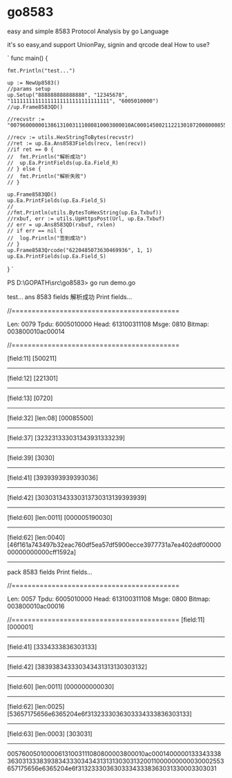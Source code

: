 # go8583
easy and simple 8583 Protocol Analysis by go Language

it's so easy,and support UnionPay, signin and qrcode deal
How to use?

`
func main() {

	fmt.Println("test...")

	up := NewUp8583()
	//params setup
	up.Setup("888888888888888", "12345678", "11111111111111111111111111111111", "6005010000")
	//up.Frame8583QD()

	//recvstr := "007960000001386131003111080810003800010AC0001450021122130107200800085500323231333031343931333239303039393939393930363030313433303137303131393939390011000005190030004046F161A743497B32EAC760DF5EA57DF5900ECCE3977731A7EA402DDF0000000000000000CFF1592A"

	//recv := utils.HexStringToBytes(recvstr)
	//ret := up.Ea.Ans8583Fields(recv, len(recv))
	//if ret == 0 {
	// 	fmt.Println("解析成功")
	// 	up.Ea.PrintFields(up.Ea.Field_R)
	// } else {
	// 	fmt.Println("解析失败")
	// }

	up.Frame8583QD()
	up.Ea.PrintFields(up.Ea.Field_S)
	//
	//fmt.Println(utils.BytesToHexString(up.Ea.Txbuf))
	//rxbuf, err := utils.UpHttpsPost(Url, up.Ea.Txbuf)
	// err = up.Ans8583QD(rxbuf, rxlen)
	// if err == nil {
	// 	log.Println("签到成功")
	// }
	up.Frame8583Qrcode("6220485073630469936", 1, 1)
	up.Ea.PrintFields(up.Ea.Field_S)

}
`


PS D:\GOPATH\src\go8583> go run demo.go

test...
ans 8583 fields
解析成功
Print fields...

//==========================================

Len:    0079
Tpdu:   6005010000
Head:   613100311108
Msge:   0810
Bitmap: 003800010ac00014

//==========================================

[field:11] [500211]

------------------------------
[field:12] [221301]

------------------------------
[field:13] [0720]

------------------------------
[field:32] [len:08] [00085500]

------------------------------
[field:37] [323231333031343931333239]

------------------------------
[field:39] [3030]

------------------------------
[field:41] [3939393939393036]

------------------------------
[field:42] [303031343330313730313139393939]

------------------------------
[field:60] [len:0011] [000005190030]

------------------------------
[field:62] [len:0040] [46f161a743497b32eac760df5ea57df5900ecce3977731a7ea402ddf0000000000000000cff1592a]

------------------------------
pack 8583 fields
Print fields...


//==========================================

Len:    0057
Tpdu:   6005010000
Head:   613100311108
Msge:   0800
Bitmap: 003800010ac00016

//==========================================
[field:11] [000001]

------------------------------
[field:41] [3334333836303133]

------------------------------
[field:42] [383938343330343431313130303132]

------------------------------
[field:60] [len:0011] [000000000030]

------------------------------
[field:62] [len:0025] [53657175656e6365204e6f3132333036303334333836303133]

------------------------------
[field:63] [len:0003] [303031]

------------------------------
005760050100006131003111080800003800010ac0001400000133343338363031333839383433303434313131303031320011000000000030002553657175656e6365204e6f31323330363033343338363031330003303031
